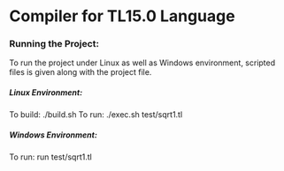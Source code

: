 # Compiler for TL15.0 Language

### Running the Project:
To run the project under Linux as well as Windows environment, scripted files is given along with the project file.

##### Linux Environment:
To build:
	./build.sh
To run:
	./exec.sh test/sqrt1.tl
##### Windows Environment:
To run:
	run test/sqrt1.tl

